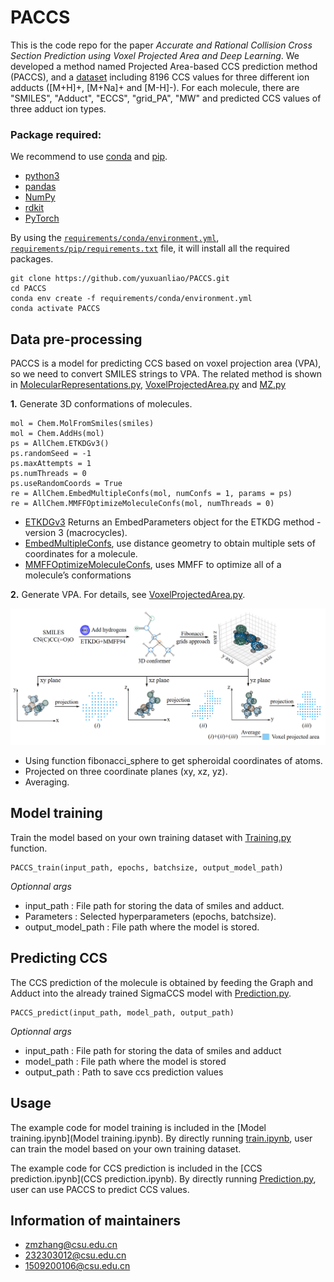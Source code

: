 # PACCS

This is the code repo for the paper *Accurate and Rational Collision Cross Section Prediction using Voxel Projected Area and Deep Learning*.  We developed a method named Projected Area-based CCS prediction method (PACCS), and a [dataset](data/the_curated_dataset.csv) including 8196 CCS values for three different ion adducts ([M+H]+, [M+Na]+ and [M-H]-). For each molecule, there are "SMILES", "Adduct", "ECCS", "grid_PA", "MW" and predicted CCS values of three adduct ion types. 

### Package required: 
We recommend to use [conda](https://conda.io/docs/user-guide/install/download.html) and [pip](https://pypi.org/project/pip/).
- [python3](https://www.python.org/)
- [pandas](https://pandas.pydata.org/)
- [NumPy](https://numpy.org/)
- [rdkit](https://rdkit.org/)
- [PyTorch](https://pytorch.org/)

By using the [`requirements/conda/environment.yml`](requirements/conda/environment.yml), [`requirements/pip/requirements.txt`](requirements/pip/requirements.txt) file, it will install all the required packages.

    git clone https://github.com/yuxuanliao/PACCS.git
    cd PACCS
    conda env create -f requirements/conda/environment.yml
    conda activate PACCS

## Data pre-processing
PACCS is a model for predicting CCS based on voxel projection area (VPA), so we need to convert SMILES strings to VPA. The related method is shown in [MolecularRepresentations.py](PACCS/MolecularRepresentations.py), [VoxelProjectedArea.py](PACCS/VoxelProjectedArea.py) and [MZ.py](PACCS/MZ.py)        

**1.** Generate 3D conformations of molecules. 

    mol = Chem.MolFromSmiles(smiles)
    mol = Chem.AddHs(mol)
    ps = AllChem.ETKDGv3()
    ps.randomSeed = -1
    ps.maxAttempts = 1
    ps.numThreads = 0
    ps.useRandomCoords = True
    re = AllChem.EmbedMultipleConfs(mol, numConfs = 1, params = ps)
    re = AllChem.MMFFOptimizeMoleculeConfs(mol, numThreads = 0)
- [ETKDGv3](https://www.rdkit.org/docs/source/rdkit.Chem.rdDistGeom.html?highlight=etkdgv3#rdkit.Chem.rdDistGeom.ETKDGv3) Returns an EmbedParameters object for the ETKDG method - version 3 (macrocycles).
- [EmbedMultipleConfs](https://www.rdkit.org/docs/source/rdkit.Chem.rdDistGeom.html?highlight=embedmultipleconfs#rdkit.Chem.rdDistGeom.EmbedMultipleConfs), use distance geometry to obtain multiple sets of coordinates for a molecule.
- [MMFFOptimizeMoleculeConfs](https://www.rdkit.org/docs/source/rdkit.Chem.rdForceFieldHelpers.html?highlight=mmffoptimizemoleculeconfs#rdkit.Chem.rdForceFieldHelpers.MMFFOptimizeMoleculeConfs), uses MMFF to optimize all of a molecule’s conformations

**2.** Generate VPA. For details, see [VoxelProjectedArea.py](PACCS/VoxelProjectedArea.py). 

<img src="Voxel projection.png" width:100px>

- Using function fibonacci_sphere to get spheroidal coordinates of atoms.
- Projected on three coordinate planes (xy, xz, yz).
- Averaging.

## Model training
Train the model based on your own training dataset with [Training.py](PACCS/Training.py) function.

    PACCS_train(input_path, epochs, batchsize, output_model_path)

*Optionnal args*
- input_path : File path for storing the data of smiles and adduct.
- Parameters : Selected hyperparameters (epochs, batchsize).
- output_model_path : File path where the model is stored.

## Predicting CCS
The CCS prediction of the molecule is obtained by feeding the Graph and Adduct into the already trained SigmaCCS model with [Prediction.py](PACCS/Prediction.py).

    PACCS_predict(input_path, model_path, output_path)

*Optionnal args*
- input_path : File path for storing the data of smiles and adduct
- model_path : File path where the model is stored
- output_path : Path to save ccs prediction values

## Usage
The example code for model training is included in the [Model training.ipynb](Model training.ipynb). By directly running [train.ipynb](SigmaCCS2/train.ipynb), user can train the model based on your own training dataset.

The example code for CCS prediction is included in the [CCS prediction.ipynb](CCS prediction.ipynb). By directly running [Prediction.py](PACCS/Prediction.py), user can use PACCS to predict CCS values.

## Information of maintainers
- zmzhang@csu.edu.cn
- 232303012@csu.edu.cn
- 1509200106@csu.edu.cn
